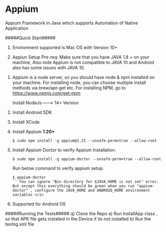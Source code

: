 # Appium
Appium Framework in Java which supports Automation of Native Application

#####Quick Start#####
1) Environment supported is Mac OS with Version 10+

2) Appiun Setup
   Pre-req: Make sure that you have JAVA 1.8 + on your machine, Also note Appium is not compatible to JAVA 10 and Android also has some issues with JAVA 10.

1.  Appium is a node server, so you should have node & npm installed on your machine.
    For installing node, you can choose multiple install methods via brew/apt-get etc.
    For installing NPM, go to https://www.npmjs.com/get-npm

    Install NodeJs---> 14+ Version

2.  Install Android SDK

3.  Install XCode

4.  Install Appium **1.20+**

    ```$ sudo npm install -g appium@1.21 --unsafe-perm=true --allow-root```

5.  Install Appium Doctor to verify Appium Installation.
    ```
    $ sudo npm install -g appium-doctor --unsafe-perm=true --allow-root
    ```
    Run below command to verify appium setup.
    ```
    $ appium-doctor
    ```You can ignore "Bin directory for $JAVA_HOME is not set" error. But except this everything should be green when you run "appium-doctor" , configure the JAVA_HOME and ANDROID_HOME environment  variables </i>

6) Supported for Android OS

#####Running the Tests#####
q) Clone the Repo
a) Run InstallApp class , so that APK file gets installed in the Device if its not installed
b) Run the textng.xml file
